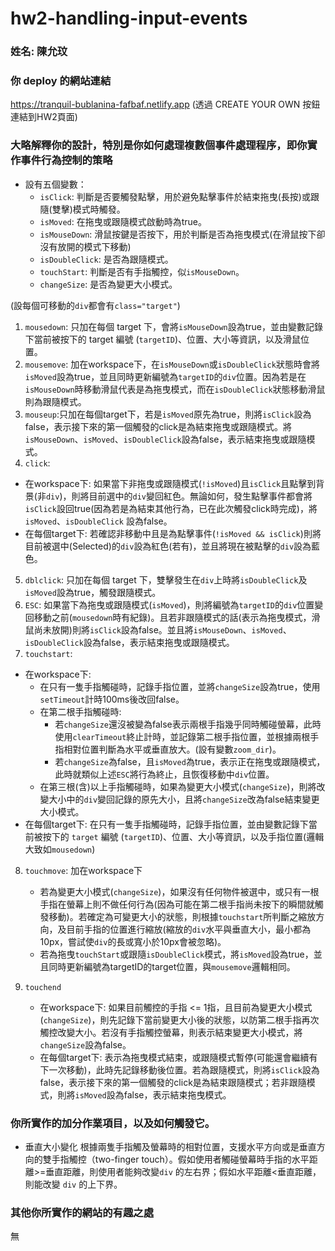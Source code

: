 # hw2-handling-input-events

### 姓名: 陳允玟

### 你 deploy 的網站連結
https://tranquil-bublanina-fafbaf.netlify.app (透過 CREATE YOUR OWN 按鈕連結到HW2頁面)

### 大略解釋你的設計，特別是你如何處理複數個事件處理程序，即你實作事件行為控制的策略

- 設有五個變數：
    - `isClick`: 判斷是否要觸發點擊，用於避免點擊事件於結束拖曳(長按)或跟隨(雙擊)模式時觸發。
    - `isMoved`: 在拖曳或跟隨模式啟動時為true。
    - `isMouseDown`: 滑鼠按鍵是否按下，用於判斷是否為拖曳模式(在滑鼠按下卻沒有放開的模式下移動)
    - `isDoubleClick`: 是否為跟隨模式。
    - `touchStart`: 判斷是否有手指觸控，似`isMouseDown`。
    - `changeSize`: 是否為變更大小模式。

(設每個可移動的`div`都會有`class="target"`)
1. `mousedown`: 只加在每個 target 下，會將`isMouseDown`設為true，並由變數記錄下當前被按下的 target 編號 (`targetID`)、位置、大小等資訊，以及滑鼠位置。
2. `mousemove`: 加在workspace下，在`isMouseDown`或`isDoubleClick`狀態時會將`isMoved`設為true，並且同時更新編號為`targetID`的`div`位置。因為若是在`isMouseDown`時移動滑鼠代表是為拖曳模式，而在`isDoubleClick`狀態移動滑鼠則為跟隨模式。
3. `mouseup`:只加在每個target下，若是`isMoved`原先為true，則將`isClick`設為false，表示接下來的第一個觸發的click是為結束拖曳或跟隨模式。將`isMouseDown`、`isMoved`、`isDoubleClick`設為false，表示結束拖曳或跟隨模式。
4. `click`: 
- 在workspace下: 如果當下非拖曳或跟隨模式(`!isMoved`)且`isClick`且點擊到背景(非`div`)，則將目前選中的`div`變回紅色。無論如何，發生點擊事件都會將`isClick`設回true(因為若是為結束其他行為，已在此次觸發click時完成)，將 `isMoved`、`isDoubleClick` 設為false。
- 在每個target下: 若確認非移動中且是為點擊事件(`!isMoved && isClick`)則將目前被選中(Selected)的`div`設為紅色(若有)，並且將現在被點擊的`div`設為藍色。
5. `dblclick`: 只加在每個 target 下，雙擊發生在`div`上時將`isDoubleClick`及`isMoved`設為true，觸發跟隨模式。
6. `ESC`: 如果當下為拖曳或跟隨模式(`isMoved`)，則將編號為`targetID`的`div`位置變回移動之前(`mousedown`時有紀錄)。且若非跟隨模式的話(表示為拖曳模式，滑鼠尚未放開)則將`isClick`設為false。並且將`isMouseDown`、`isMoved`、`isDoubleClick`設為false，表示結束拖曳或跟隨模式。
7. `touchstart`:
- 在workspace下: 
    * 在只有一隻手指觸碰時，記錄手指位置，並將`changeSize`設為true，使用`setTimeout`計時100ms後改回false。
    * 在第二根手指觸碰時:
        * 若`changeSize`還沒被變為false表示兩根手指幾乎同時觸碰螢幕，此時使用`clearTimeout`終止計時，並記錄第二根手指位置，並根據兩根手指相對位置判斷為水平或垂直放大。(設有變數`zoom_dir`)。
        * 若`changeSize`為false，且`isMoved`為true，表示正在拖曳或跟隨模式，此時就類似上述`ESC`將行為終止，且恢復移動中`div`位置。
    * 在第三根(含)以上手指觸碰時，如果為變更大小模式(`changeSize`)，則將改變大小中的`div`變回記錄的原先大小，且將`changeSize`改為false結束變更大小模式。
- 在每個target下: 在只有一隻手指觸碰時，記錄手指位置，並由變數記錄下當前被按下的 `target` 編號 (`targetID`)、位置、大小等資訊，以及手指位置(邏輯大致如`mousedown`)
8. `touchmove`: 加在workspace下
    * 若為變更大小模式(`changeSize`)，如果沒有任何物件被選中，或只有一根手指在螢幕上則不做任何行為(因為可能在第二根手指尚未按下的瞬間就觸發移動)。若確定為可變更大小的狀態，則根據`touchstart`所判斷之縮放方向，及目前手指的位置進行縮放(縮放的`div`水平與垂直大小，最小都為10px，嘗試使`div`的長或寬小於10px會被忽略)。
    * 若為拖曳`touchStart`或跟隨`isDoubleClick`模式，將`isMoved`設為true，並且同時更新編號為targetID的target位置，與`mousemove`邏輯相同。

9. `touchend`
    * 在workspace下: 如果目前觸控的手指 <= 1指，且目前為變更大小模式(`changeSize`)，則先記錄下當前變更大小後的狀態，以防第二根手指再次觸控改變大小。若沒有手指觸控螢幕，則表示結束變更大小模式，將`changeSize`設為false。
    * 在每個target下: 表示為拖曳模式結束，或跟隨模式暫停(可能還會繼續有下一次移動)，此時先記錄移動後位置。若為跟隨模式，則將`isClick`設為false，表示接下來的第一個觸發的click是為結束跟隨模式；若非跟隨模式，則將`isMoved`設為false，表示結束拖曳模式。
    
### 你所實作的加分作業項目，以及如何觸發它。
- 垂直大小變化
根據兩隻手指觸及螢幕時的相對位置，支援水平方向或是垂直方向的雙手指觸控（two-finger touch）。假如使用者觸碰螢幕時手指的水平距離>=垂直距離，則使用者能夠改變`div` 的左右界；假如水平距離<垂直距離，則能改變 `div` 的上下界。

### 其他你所實作的網站的有趣之處
無